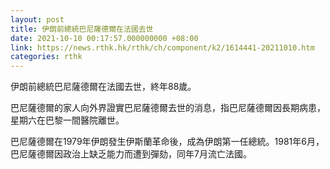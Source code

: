 ```yaml
---
layout: post
title: 伊朗前總統巴尼薩德爾在法國去世
date: 2021-10-10 00:17:57.000000000 +08:00
link: https://news.rthk.hk/rthk/ch/component/k2/1614441-20211010.htm
categories: rthk
---
```


伊朗前總統巴尼薩德爾在法國去世，終年88歲。

巴尼薩德爾的家人向外界證實巴尼薩德爾去世的消息，指巴尼薩德爾因長期病患，星期六在巴黎一間醫院離世。

巴尼薩德爾在1979年伊朗發生伊斯蘭革命後，成為伊朗第一任總統。1981年6月，巴尼薩德爾因政治上缺乏能力而遭到彈劾，同年7月流亡法國。
